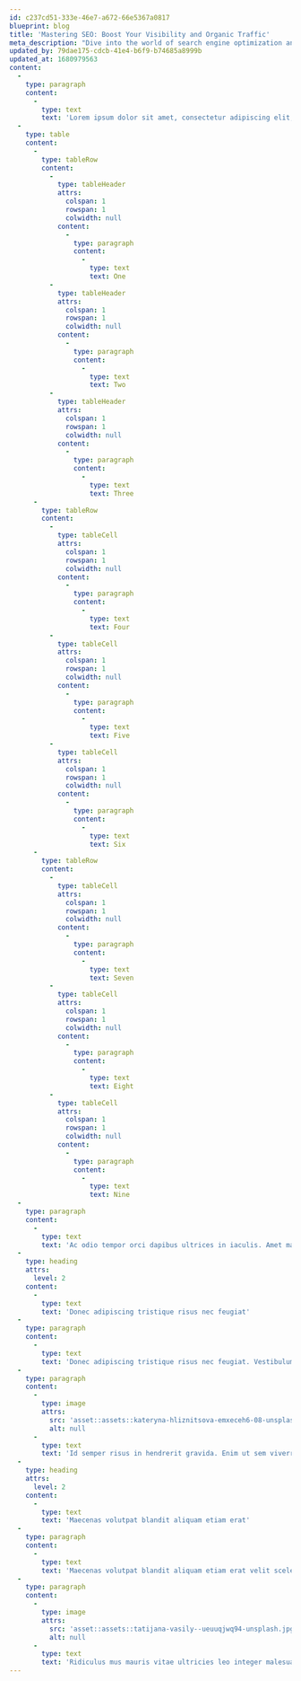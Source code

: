 ```yaml
---
id: c237cd51-333e-46e7-a672-66e5367a0817
blueprint: blog
title: 'Mastering SEO: Boost Your Visibility and Organic Traffic'
meta_description: "Dive into the world of search engine optimization and discover proven strategies for improving your website's visibility and organic traffic."
updated_by: 79dae175-cdcb-41e4-b6f9-b74685a8999b
updated_at: 1680979563
content:
  -
    type: paragraph
    content:
      -
        type: text
        text: 'Lorem ipsum dolor sit amet, consectetur adipiscing elit, sed do eiusmod tempor incididunt ut labore et dolore magna aliqua. Netus et malesuada fames ac. In eu mi bibendum neque egestas congue quisque. Tortor aliquam nulla facilisi cras fermentum odio eu feugiat pretium. Morbi tempus iaculis urna id volutpat lacus laoreet. Arcu vitae elementum curabitur vitae nunc sed. Cursus metus aliquam eleifend mi. Ullamcorper dignissim cras tincidunt lobortis feugiat vivamus at augue eget.'
  -
    type: table
    content:
      -
        type: tableRow
        content:
          -
            type: tableHeader
            attrs:
              colspan: 1
              rowspan: 1
              colwidth: null
            content:
              -
                type: paragraph
                content:
                  -
                    type: text
                    text: One
          -
            type: tableHeader
            attrs:
              colspan: 1
              rowspan: 1
              colwidth: null
            content:
              -
                type: paragraph
                content:
                  -
                    type: text
                    text: Two
          -
            type: tableHeader
            attrs:
              colspan: 1
              rowspan: 1
              colwidth: null
            content:
              -
                type: paragraph
                content:
                  -
                    type: text
                    text: Three
      -
        type: tableRow
        content:
          -
            type: tableCell
            attrs:
              colspan: 1
              rowspan: 1
              colwidth: null
            content:
              -
                type: paragraph
                content:
                  -
                    type: text
                    text: Four
          -
            type: tableCell
            attrs:
              colspan: 1
              rowspan: 1
              colwidth: null
            content:
              -
                type: paragraph
                content:
                  -
                    type: text
                    text: Five
          -
            type: tableCell
            attrs:
              colspan: 1
              rowspan: 1
              colwidth: null
            content:
              -
                type: paragraph
                content:
                  -
                    type: text
                    text: Six
      -
        type: tableRow
        content:
          -
            type: tableCell
            attrs:
              colspan: 1
              rowspan: 1
              colwidth: null
            content:
              -
                type: paragraph
                content:
                  -
                    type: text
                    text: Seven
          -
            type: tableCell
            attrs:
              colspan: 1
              rowspan: 1
              colwidth: null
            content:
              -
                type: paragraph
                content:
                  -
                    type: text
                    text: Eight
          -
            type: tableCell
            attrs:
              colspan: 1
              rowspan: 1
              colwidth: null
            content:
              -
                type: paragraph
                content:
                  -
                    type: text
                    text: Nine
  -
    type: paragraph
    content:
      -
        type: text
        text: 'Ac odio tempor orci dapibus ultrices in iaculis. Amet mauris commodo quis imperdiet massa tincidunt. Nibh mauris cursus mattis molestie a. Dapibus ultrices in iaculis nunc sed augue.'
  -
    type: heading
    attrs:
      level: 2
    content:
      -
        type: text
        text: 'Donec adipiscing tristique risus nec feugiat'
  -
    type: paragraph
    content:
      -
        type: text
        text: 'Donec adipiscing tristique risus nec feugiat. Vestibulum lectus mauris ultrices eros in cursus turpis massa. Convallis aenean et tortor at risus viverra adipiscing at. A diam sollicitudin tempor id eu. Elit duis tristique sollicitudin nibh sit amet commodo nulla facilisi. Imperdiet dui accumsan sit amet nulla facilisi morbi. Auctor augue mauris augue neque gravida in fermentum et sollicitudin. Elit pellentesque habitant morbi tristique senectus et netus et malesuada. Vitae semper quis lectus nulla at volutpat diam ut. Senectus et netus et malesuada fames ac. Amet porttitor eget dolor morbi non arcu risus quis.'
  -
    type: paragraph
    content:
      -
        type: image
        attrs:
          src: 'asset::assets::kateryna-hliznitsova-emxeceh6-08-unsplash.jpg'
          alt: null
      -
        type: text
        text: 'Id semper risus in hendrerit gravida. Enim ut sem viverra aliquet. Faucibus in ornare quam viverra. Viverra nam libero justo laoreet sit amet cursus sit amet. Integer enim neque volutpat ac tincidunt vitae semper quis. Potenti nullam ac tortor vitae purus faucibus ornare suspendisse sed. Placerat duis ultricies lacus sed turpis tincidunt id aliquet. Ultricies leo integer malesuada nunc vel risus commodo. Morbi tristique senectus et netus et malesuada fames ac. Ut tristique et egestas quis ipsum suspendisse ultrices gravida. Orci porta non pulvinar neque laoreet suspendisse interdum consectetur. Consequat id porta nibh venenatis. Consectetur a erat nam at lectus urna duis. Mauris sit amet massa vitae tortor condimentum lacinia quis vel. Arcu dui vivamus arcu felis bibendum. Nulla porttitor massa id neque aliquam vestibulum morbi blandit cursus. Sollicitudin tempor id eu nisl nunc mi ipsum faucibus.'
  -
    type: heading
    attrs:
      level: 2
    content:
      -
        type: text
        text: 'Maecenas volutpat blandit aliquam etiam erat'
  -
    type: paragraph
    content:
      -
        type: text
        text: 'Maecenas volutpat blandit aliquam etiam erat velit scelerisque. Phasellus faucibus scelerisque eleifend donec pretium vulputate sapien. Dignissim diam quis enim lobortis. Et ligula ullamcorper malesuada proin libero nunc consequat. Mauris augue neque gravida in. Tempus egestas sed sed risus pretium quam vulputate dignissim suspendisse. Fermentum leo vel orci porta non pulvinar neque. Sem integer vitae justo eget magna. Sed augue lacus viverra vitae congue eu consequat ac. Arcu dui vivamus arcu felis bibendum. Ipsum dolor sit amet consectetur adipiscing elit pellentesque habitant morbi. Mi ipsum faucibus vitae aliquet nec ullamcorper. Faucibus a pellentesque sit amet porttitor eget dolor morbi. Tincidunt nunc pulvinar sapien et ligula ullamcorper. Morbi enim nunc faucibus a. Sed turpis tincidunt id aliquet risus feugiat in ante.'
  -
    type: paragraph
    content:
      -
        type: image
        attrs:
          src: 'asset::assets::tatijana-vasily--ueuuqjwq94-unsplash.jpg'
          alt: null
      -
        type: text
        text: 'Ridiculus mus mauris vitae ultricies leo integer malesuada nunc. Non curabitur gravida arcu ac tortor. Proin fermentum leo vel orci porta non pulvinar neque laoreet. Mi proin sed libero enim sed faucibus turpis in. At elementum eu facilisis sed odio morbi quis. Quam lacus suspendisse faucibus interdum posuere lorem. Id venenatis a condimentum vitae sapien pellentesque habitant. Mi eget mauris pharetra et. Dictum non consectetur a erat nam at. Vulputate ut pharetra sit amet aliquam id diam maecenas ultricies. Semper quis lectus nulla at volutpat diam. Semper auctor neque vitae tempus quam.'
---
```


